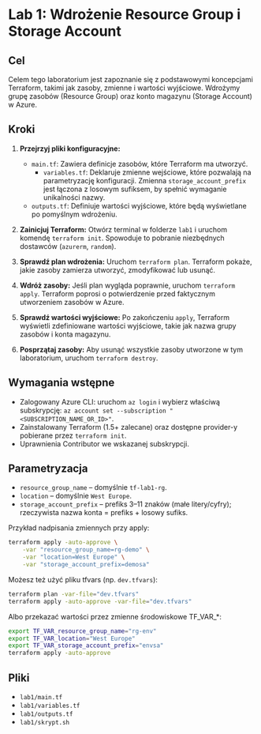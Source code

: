 # Lab 1: Wdrożenie Resource Group i Storage Account

## Cel

Celem tego laboratorium jest zapoznanie się z podstawowymi koncepcjami Terraform, takimi jak zasoby, zmienne i wartości wyjściowe. Wdrożymy grupę zasobów (Resource Group) oraz konto magazynu (Storage Account) w Azure.

## Kroki

1.  **Przejrzyj pliki konfiguracyjne:**
    *   `main.tf`: Zawiera definicje zasobów, które Terraform ma utworzyć.
        *   `variables.tf`: Deklaruje zmienne wejściowe, które pozwalają na parametryzację konfiguracji. Zmienna `storage_account_prefix` jest łączona z losowym sufiksem, by spełnić wymaganie unikalności nazwy.
    *   `outputs.tf`: Definiuje wartości wyjściowe, które będą wyświetlane po pomyślnym wdrożeniu.

2.  **Zainicjuj Terraform:**
        Otwórz terminal w folderze `lab1` i uruchom komendę `terraform init`. Spowoduje to pobranie niezbędnych dostawców (`azurerm`, `random`).

3.  **Sprawdź plan wdrożenia:**
    Uruchom `terraform plan`. Terraform pokaże, jakie zasoby zamierza utworzyć, zmodyfikować lub usunąć.

4.  **Wdróż zasoby:**
    Jeśli plan wygląda poprawnie, uruchom `terraform apply`. Terraform poprosi o potwierdzenie przed faktycznym utworzeniem zasobów w Azure.

5.  **Sprawdź wartości wyjściowe:**
    Po zakończeniu `apply`, Terraform wyświetli zdefiniowane wartości wyjściowe, takie jak nazwa grupy zasobów i konta magazynu.

6.  **Posprzątaj zasoby:**
    Aby usunąć wszystkie zasoby utworzone w tym laboratorium, uruchom `terraform destroy`.

## Wymagania wstępne

- Zalogowany Azure CLI: uruchom `az login` i wybierz właściwą subskrypcję: `az account set --subscription "<SUBSCRIPTION_NAME_OR_ID>"`.
- Zainstalowany Terraform (1.5+ zalecane) oraz dostępne provider-y pobierane przez `terraform init`.
- Uprawnienia Contributor we wskazanej subskrypcji.

## Parametryzacja

- `resource_group_name` – domyślnie `tf-lab1-rg`.
- `location` – domyślnie `West Europe`.
- `storage_account_prefix` – prefiks 3–11 znaków (małe litery/cyfry); rzeczywista nazwa konta = prefiks + losowy sufiks.

Przykład nadpisania zmiennych przy apply:

```bash
terraform apply -auto-approve \
    -var "resource_group_name=rg-demo" \
    -var "location=West Europe" \
    -var "storage_account_prefix=demosa"
```

Możesz też użyć pliku tfvars (np. `dev.tfvars`):

```bash
terraform plan -var-file="dev.tfvars"
terraform apply -auto-approve -var-file="dev.tfvars"
```

Albo przekazać wartości przez zmienne środowiskowe TF_VAR_*:

```bash
export TF_VAR_resource_group_name="rg-env"
export TF_VAR_location="West Europe"
export TF_VAR_storage_account_prefix="envsa"
terraform apply -auto-approve
```

## Pliki

*   `lab1/main.tf`
*   `lab1/variables.tf`
*   `lab1/outputs.tf`
*   `lab1/skrypt.sh`
